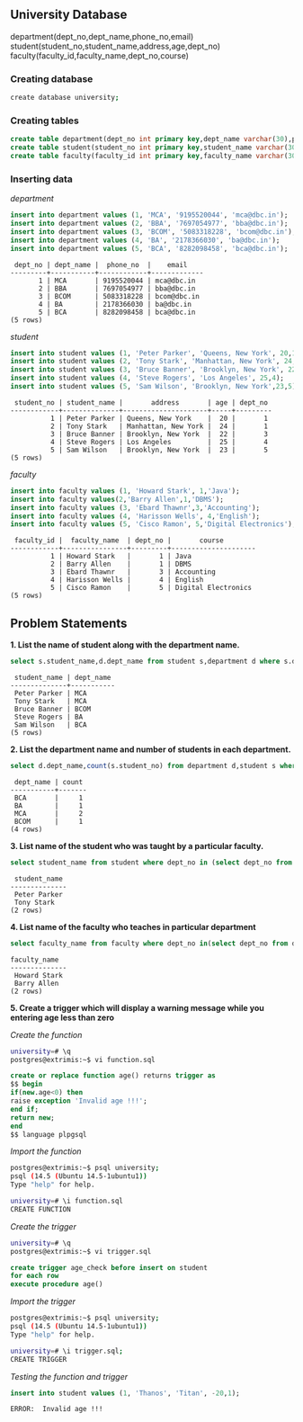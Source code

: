 
## University Database
department(dept_no,dept_name,phone_no,email)<br>
student(student_no,student_name,address,age,dept_no)<br>
faculty(faculty_id,faculty_name,dept_no,course)<br>

### Creating database
```bash
create database university;
```
### Creating tables
```sql
create table department(dept_no int primary key,dept_name varchar(30),phone_no varchar(20),email varchar(20));
create table student(student_no int primary key,student_name varchar(30),address text,age int,dept_no int,foreign key(dept_no) references department(dept_no));
create table faculty(faculty_id int primary key,faculty_name varchar(30),dept_no int,course varchar(20), foreign key(dept_no) references department(dept_no));
```
### Inserting data
*department*
```sql
insert into department values (1, 'MCA', '9195520044', 'mca@dbc.in');
insert into department values (2, 'BBA', '7697054977', 'bba@dbc.in');
insert into department values (3, 'BCOM', '5083318228', 'bcom@dbc.in');
insert into department values (4, 'BA', '2178366030', 'ba@dbc.in');
insert into department values (5, 'BCA', '8282098458', 'bca@dbc.in');
```

```
 dept_no | dept_name |  phone_no  |    email    
---------+-----------+------------+-------------
       1 | MCA       | 9195520044 | mca@dbc.in
       2 | BBA       | 7697054977 | bba@dbc.in
       3 | BCOM      | 5083318228 | bcom@dbc.in
       4 | BA        | 2178366030 | ba@dbc.in
       5 | BCA       | 8282098458 | bca@dbc.in
(5 rows)

```
*student*
```sql
insert into student values (1, 'Peter Parker', 'Queens, New York', 20,1);
insert into student values (2, 'Tony Stark', 'Manhattan, New York', 24,1);
insert into student values (3, 'Bruce Banner', 'Brooklyn, New York', 22,3);
insert into student values (4, 'Steve Rogers', 'Los Angeles', 25,4);
insert into student values (5, 'Sam Wilson', 'Brooklyn, New York',23,5);
```
```
 student_no | student_name |       address       | age | dept_no 
------------+--------------+---------------------+-----+---------
          1 | Peter Parker | Queens, New York    |  20 |       1
          2 | Tony Stark   | Manhattan, New York |  24 |       1
          3 | Bruce Banner | Brooklyn, New York  |  22 |       3
          4 | Steve Rogers | Los Angeles         |  25 |       4
          5 | Sam Wilson   | Brooklyn, New York  |  23 |       5
(5 rows)
```
*faculty*
```sql
insert into faculty values (1, 'Howard Stark', 1,'Java');
insert into faculty values(2,'Barry Allen',1,'DBMS');
insert into faculty values (3, 'Ebard Thawnr',3,'Accounting');
insert into faculty values (4, 'Harisson Wells', 4,'English');
insert into faculty values (5, 'Cisco Ramon', 5,'Digital Electronics');
```
```
 faculty_id |  faculty_name  | dept_no |       course        
------------+----------------+---------+---------------------
          1 | Howard Stark   |       1 | Java
          2 | Barry Allen    |       1 | DBMS
          3 | Ebard Thawnr   |       3 | Accounting
          4 | Harisson Wells |       4 | English
          5 | Cisco Ramon    |       5 | Digital Electronics
(5 rows)
```
## Problem Statements
**1. List the name of student along with the department name.**
```sql
select s.student_name,d.dept_name from student s,department d where s.dept_no=d.dept_no;
```
```
 student_name | dept_name 
--------------+-----------
 Peter Parker | MCA
 Tony Stark   | MCA
 Bruce Banner | BCOM
 Steve Rogers | BA
 Sam Wilson   | BCA
(5 rows)
```

**2. List the department name and number of students in each department.**
```sql
select d.dept_name,count(s.student_no) from department d,student s where s.dept_no=d.dept_no group by d.dept_no;
```
```
 dept_name | count 
-----------+-------
 BCA       |     1
 BA        |     1
 MCA       |     2
 BCOM      |     1
(4 rows)
```
**3. List name of the student who was taught by a particular faculty.**
```sql
select student_name from student where dept_no in (select dept_no from faculty where faculty_name='Barry Allen');
```
```
 student_name 
--------------
 Peter Parker
 Tony Stark
(2 rows)
```
**4. List name of the faculty who teaches in particular department**
```sql
select faculty_name from faculty where dept_no in(select dept_no from department where dept_name='MCA');
```
```
faculty_name 
--------------
 Howard Stark
 Barry Allen
(2 rows)
```
**5. Create a trigger which will display a warning message while you entering age less than zero**

*Create the function*
``` bash
university=# \q
postgres@extrimis:~$ vi function.sql
```
```sql
create or replace function age() returns trigger as
$$ begin
if(new.age<0) then
raise exception 'Invalid age !!!';
end if;
return new;
end
$$ language plpgsql
```
*Import the function*
```bash
postgres@extrimis:~$ psql university;
psql (14.5 (Ubuntu 14.5-1ubuntu1))
Type "help" for help.

university=# \i function.sql
CREATE FUNCTION
```
*Create the trigger*
```bash
university=# \q
postgres@extrimis:~$ vi trigger.sql
```
```sql
create trigger age_check before insert on student
for each row 
execute procedure age()
```
*Import the trigger*
```bash
postgres@extrimis:~$ psql university;
psql (14.5 (Ubuntu 14.5-1ubuntu1))
Type "help" for help.

university=# \i trigger.sql;
CREATE TRIGGER
```
*Testing the function and trigger*
```sql
insert into student values (1, 'Thanos', 'Titan', -20,1);
```
```
ERROR:  Invalid age !!!
```
